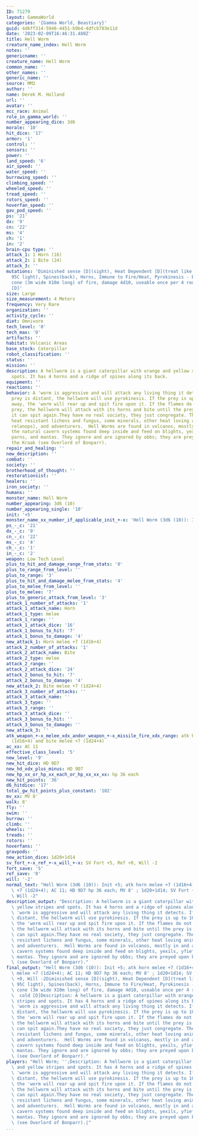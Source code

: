 ```yaml
---
ID: 71279
layout: GammaWorld
categories: '{Gamma World, Beastiary}'
guid: 4d6ff314-5946-4451-b9b4-4dfcb703e11d
date: '2023-02-09T16:46:31.480Z'
title: Hell Worm
creature_name_index: Hell Worm
notes: ''
genericname: ''
creature_name: Hell Worm
common_name: ''
other_names: ''
generic_name: ''
source: MM2
author: ''
name: Derek M. Holland
url: ''
avatar: ''
mcc_race: Animal
role_in_gamma_world: ''
number_appearing_dice: 3d6
morale: '10'
hit_dice: '17'
armor: '1'
control: ''
sensors: ''
power: ''
land_speed: '6'
air_speed: ''
water_speed: ''
burrowing_speed: ''
climbing_speed: ''
wheeled_speed: ''
tread_speed: ''
rotors_speed: ''
hoverfan_speed: ''
gav_pod_speed: ''
ps: '21'
dx: '9'
cn: '22'
ms: '4'
ch: '1'
in: '2'
brain-cpu type: ''
attack_1: 1 Horn (16)
attack_2: 1 Bite (24)
attack_3: ''
mutations: 'Diminished sense [D](sight), Heat Dependent [D](treat like photo-dependent:
  95C light), Spines(back), Horns, Immune to Fire/Heat, Pyrokinesis - Breath Weapon:
  cone (3m wide X10m long) of fire, damage 4d10, useable once per 4 rounds, Susceptibility  cold
  [D]'
size: Large
size_measurement: 4 Meters
frequency: Very Rare
organization: ''
activity_cycle: ''
diet: Omnivore
tech_level: '0'
tech_max: '0'
artifacts: ''
habitat: Volcanic Areas
base_stock: Caterpillar
robot_classification: ''
status: ''
mission: ''
description: A hellworm is a giant caterpillar with orange and yellow stripes and
  spots. It has 4 horns and a ridge of spines along its back.
equipment: ''
reactions: ''
behavior: A 'worm is aggressive and will attack any living thing it detects. If the
  prey is distant, the hellworm will use pyrokinesis. If the prey is up to 10 meters
  away, the 'worm will rear up and spit fire upon it. If the flames do not kill the
  prey, the hellworm will attack with its horns and bite until the prey is dead or
  it can spit again.They have no real society, they just congregate. They feed on
  heat resistant lichens and fungus, some minerals, other heat loving animals (e.g.
  relanops), and adventurers.  Hell Worms are found in volcanos, mostly in and around
  the natural cavern systems found deep inside and feed on blights, yexils, yfiefs,
  parns, and mantas. They ignore and are ignored by obbs; they are preyed upon by
  the Kraak (see Overlord of Bonparr).
repair_and_healing: ''
new_description: ''
combat: ''
society: ''
brotherhood_of_thought: ''
restorationsist: ''
healers: ''
iron_society: ''
humans: ''
monster_name: Hell Worm
number_appearing: 3d6 (10)
number_appearing_single: '10'
init: '+5'
monster_name_xx_number_if_applicable_init_+-x: 'Hell Worm (3d6 (10)): Init +5'
ps_-_c: '21'
dx_-_c: '9'
cn_-_c: '22'
ms_-_c: '4'
ch_-_c: '1'
in_-_c: '2'
weapon: Low Tech Level
plus_to_hit_and_damage_range_from_stats: '0'
plus_to_range_from_level: ''
plus_to_range: '3'
plus_to_hit_and_damage_melee_from_stats: '4'
plus_to_melee_from_level: ''
plus_to_melee: '7'
plus_to_generic_attack_from_level: '3'
attack_1_number_of_attacks: '1'
attack_1_attack_name: Horn
attack_1_type: melee
attack_1_range: ''
attack_1_attack_dice: '16'
attack_1_bonus_to_hit: '7'
attack_1_bonus_to_damage: '4'
new_attack_1: Horn melee +7 (1d16+4)
attack_2_number_of_attacks: '1'
attack_2_attack_name: Bite
attack_2_type: melee
attack_2_range: ''
attack_2_attack_dice: '24'
attack_2_bonus_to_hit: '7'
attack_2_bonus_to_damage: '4'
new_attack_2: Bite melee +7 (1d24+4)
attack_3_number_of_attacks: ''
attack_3_attack_name: ''
attack_3_type: ''
attack_3_range: ''
attack_3_attack_dice: ''
attack_3_bonus_to_hit: ''
attack_3_bonus_to_damage: ''
new_attack_3: ''
atk_weapon_+-x_melee_xdx_andor_weapon_+-x_missile_fire_xdx_range: atk horn melee +7
  (1d16+4) and bite melee +7 (1d24+4)
ac_xx: AC 11
effective_class_level: '5'
new_level: '9'
new_hit_dice: HD 9D7
new_hd_xdx_plus_minus: HD 9D7
new_hp_xx_or_hp_xx_each_or_hp_xx_xx_xx: hp 36 each
new_hit_points: '36'
d6_hitdice: '17'
total_gw_hit_points_plus_constant: '102'
mv_xx: MV 8'
walk: 8'
fly: ''
swim: ''
burrow: ''
climb: ''
wheels: ''
treads: ''
rotors: ''
hoverfans: ''
gravpods: ''
new_action_dice: 1d20+1d14
sv_fort_+-x_ref_+-x_will_+-x: SV Fort +5, Ref +0, Will -2
fort_save: '5'
ref_save: '0'
will: '-2'
normal_text: "Hell Worm (3d6 (10)): Init +5; atk horn melee +7 (1d16+4) and bite melee\
  \ +7 (1d24+4); AC 11; HD 9D7 hp 36 each; MV 8' ; 1d20+1d14; SV Fort +5, Ref +0,\
  \ Will -2"
description_output: "Description: A hellworm is a giant caterpillar with orange and\
  \ yellow stripes and spots. It has 4 horns and a ridge of spines along its back.Behavior:A\
  \ 'worm is aggressive and will attack any living thing it detects. If the prey is\
  \ distant, the hellworm will use pyrokinesis. If the prey is up to 10 meters away,\
  \ the 'worm will rear up and spit fire upon it. If the flames do not kill the prey,\
  \ the hellworm will attack with its horns and bite until the prey is dead or it\
  \ can spit again.They have no real society, they just congregate. They feed on heat\
  \ resistant lichens and fungus, some minerals, other heat loving animals (e.g. relanops),\
  \ and adventurers.  Hell Worms are found in volcanos, mostly in and around the natural\
  \ cavern systems found deep inside and feed on blights, yexils, yfiefs, parns, and\
  \ mantas. They ignore and are ignored by obbs; they are preyed upon by the Kraak\
  \ (see Overlord of Bonparr)."
final_output: "Hell Worm (3d6 (10)): Init +5; atk horn melee +7 (1d16+4) and bite\
  \ melee +7 (1d24+4); AC 11; HD 9D7 hp 36 each; MV 8' ; 1d20+1d14; SV Fort +5, Ref\
  \ +0, Will -2Diminished sense [D](sight), Heat Dependent [D](treat like photo-dependent:\
  \ 95C light), Spines(back), Horns, Immune to Fire/Heat, Pyrokinesis - Breath Weapon:\
  \ cone (3m wide X10m long) of fire, damage 4d10, useable once per 4 rounds, Susceptibility\
  \  cold [D]Description: A hellworm is a giant caterpillar with orange and yellow\
  \ stripes and spots. It has 4 horns and a ridge of spines along its back.Behavior:A\
  \ 'worm is aggressive and will attack any living thing it detects. If the prey is\
  \ distant, the hellworm will use pyrokinesis. If the prey is up to 10 meters away,\
  \ the 'worm will rear up and spit fire upon it. If the flames do not kill the prey,\
  \ the hellworm will attack with its horns and bite until the prey is dead or it\
  \ can spit again.They have no real society, they just congregate. They feed on heat\
  \ resistant lichens and fungus, some minerals, other heat loving animals (e.g. relanops),\
  \ and adventurers.  Hell Worms are found in volcanos, mostly in and around the natural\
  \ cavern systems found deep inside and feed on blights, yexils, yfiefs, parns, and\
  \ mantas. They ignore and are ignored by obbs; they are preyed upon by the Kraak\
  \ (see Overlord of Bonparr)."
players: "Hell Worm; '';Description: A hellworm is a giant caterpillar with orange\
  \ and yellow stripes and spots. It has 4 horns and a ridge of spines along its back.Behavior:A\
  \ 'worm is aggressive and will attack any living thing it detects. If the prey is\
  \ distant, the hellworm will use pyrokinesis. If the prey is up to 10 meters away,\
  \ the 'worm will rear up and spit fire upon it. If the flames do not kill the prey,\
  \ the hellworm will attack with its horns and bite until the prey is dead or it\
  \ can spit again.They have no real society, they just congregate. They feed on heat\
  \ resistant lichens and fungus, some minerals, other heat loving animals (e.g. relanops),\
  \ and adventurers.  Hell Worms are found in volcanos, mostly in and around the natural\
  \ cavern systems found deep inside and feed on blights, yexils, yfiefs, parns, and\
  \ mantas. They ignore and are ignored by obbs; they are preyed upon by the Kraak\
  \ (see Overlord of Bonparr).|"
...
```

